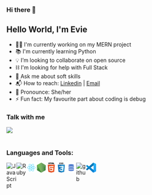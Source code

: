 ### Hi there 👋

## Hello World, I'm Evie

- 👩‍💻 I'm currently working on my MERN project
- 📚 I'm currently learning Python
- 💡 I’m looking to collaborate on open source
- ⛓ I'm looking for help with Full Stack
- 💬 Ask me about soft skills
- 📬 How to reach: [Linkedin](https://www.linkedin.com/in/evie-zeng-863a3622a/) | [Email](evie.zengyiying@gmail.com)
- 👧 Pronounce: She/her
- ⚡️ Fun fact: My favourite part about coding is debug


### Talk with me

[<img align="left" width="22px" src="https://cdn.jsdelivr.net/npm/simple-icons@v3/icons/linkedin.svg" />](https://www.linkedin.com/in/evie-zeng-863a3622a/)

<br/>

<br />

### Languages and Tools:

<img align="left" alt="JavaScript" width="26px" src="https://raw.githubusercontent.com/jmnote/z-icons/master/svg/javascript.svg" />

<img align="left" alt="Ruby" width="26px" src="https://raw.githubusercontent.com/jmnote/z-icons/master/svg/ruby.svg" />

<img align="left" alt="react" width="26px" src="https://raw.githubusercontent.com/github/explore/80688e429a7d4ef2fca1e82350fe8e3517d3494d/topics/react/react.png" />

<img align="left" alt="node.js" width="26px" src="https://raw.githubusercontent.com/github/explore/80688e429a7d4ef2fca1e82350fe8e3517d3494d/topics/nodejs/nodejs.png" />

<img align="left" alt="html" width="26px" src="https://raw.githubusercontent.com/github/explore/80688e429a7d4ef2fca1e82350fe8e3517d3494d/topics/html/html.png" />

<img align="left" alt="css" width="26px" src="https://raw.githubusercontent.com/github/explore/80688e429a7d4ef2fca1e82350fe8e3517d3494d/topics/css/css.png" />

<img align="left" alt="sql" width="26px" src="https://raw.githubusercontent.com/github/explore/80688e429a7d4ef2fca1e82350fe8e3517d3494d/topics/sql/sql.png" />

<img align="left" alt="github" width="26px" src="https://raw.githubusercontent.com/jmnote/z-icons/master/svg/github.svg" />

<img align="left" alt="Visual Studio Code" width="26px" src="https://raw.githubusercontent.com/github/explore/80688e429a7d4ef2fca1e82350fe8e3517d3494d/topics/visual-studio-code/visual-studio-code.png" />

<br />
<br />

